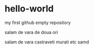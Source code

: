 # hello-world
my first github empty repository

salam de vara de doua ori


salam de vara
castraveti murati 
etc samd
